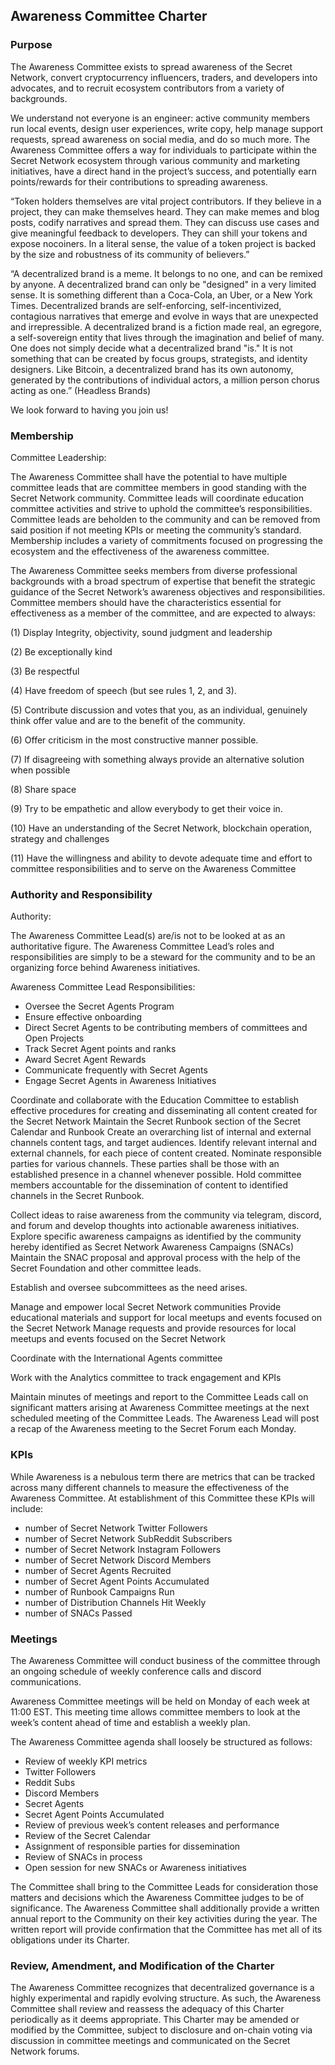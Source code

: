 ## Awareness Committee Charter

### Purpose

The Awareness Committee exists to spread awareness of the Secret Network, convert cryptocurrency influencers, traders, and developers into advocates, and to recruit ecosystem contributors from a variety of backgrounds. 

We understand not everyone is an engineer: active community members run local events, design user experiences, write copy, help manage support requests, spread awareness on social media, and do so much more. The Awareness Committee offers a way for individuals to participate within the Secret Network ecosystem through various community and marketing initiatives, have a direct hand in the project’s success, and potentially earn points/rewards for their contributions to spreading awareness. 

“Token holders themselves are vital project contributors. If they believe in a project, they can make themselves heard. They can make memes and blog posts, codify narratives and spread them. They can discuss use cases and give meaningful feedback to developers. They can shill your tokens and expose nocoiners. In a literal sense, the value of a token project is backed by the size and robustness of its community of believers.”

“A decentralized brand is a meme. It belongs to no one, and can be remixed by anyone. A decentralized brand can only be "designed" in a very limited sense. It is something different than a Coca-Cola, an Uber, or a New York Times. Decentralized brands are self-enforcing, self-incentivized, contagious narratives that emerge and evolve in ways that are unexpected and irrepressible. A decentralized brand is a fiction made real, an egregore, a self-sovereign entity that lives through the imagination and belief of many. One does not simply decide what a decentralized brand "is." It is not something that can be created by focus groups, strategists, and identity designers. Like Bitcoin, a decentralized brand has its own autonomy, generated by the contributions of individual actors, a million person chorus acting as one.” (Headless Brands)

We look forward to having you join us!

### Membership

Committee Leadership: 

The Awareness Committee shall have the potential to have multiple committee leads that are committee members in good standing with the Secret Network community. Committee leads will coordinate education committee activities and strive to uphold the committee’s responsibilities. Committee leads are beholden to the community and can be removed from said position if not meeting KPIs or meeting the community’s standard. Membership includes a variety of commitments focused on progressing the ecosystem and the effectiveness of the awareness committee.

The Awareness Committee seeks members from diverse professional backgrounds with a broad spectrum of expertise that benefit the strategic guidance of the Secret Network’s awareness objectives and responsibilities. Committee members should have the characteristics essential for effectiveness as a member of the committee, and are expected to always:

(1) Display Integrity, objectivity, sound judgment and leadership

(2) Be exceptionally kind

(3) Be respectful 

(4) Have freedom of speech (but see rules 1, 2, and 3).

(5) Contribute discussion and votes that you, as an individual, genuinely think offer value and are to the benefit of the community.

(6) Offer criticism in the most constructive manner possible.

(7) If disagreeing with something always provide an alternative solution when possible

(8) Share space

(9) Try to be empathetic and allow everybody to get their voice in.

(10) Have an understanding of the Secret Network, blockchain operation, strategy and challenges

(11) Have the willingness and ability to devote adequate time and effort to committee responsibilities and to serve on the Awareness Committee 

### Authority and Responsibility

Authority:

The Awareness Committee Lead(s) are/is not to be looked at as an authoritative figure. The Awareness Committee Lead’s roles and responsibilities are simply to be a steward for the community and to be an organizing force behind Awareness initiatives. 

Awareness Committee Lead Responsibilities:

* Oversee the Secret Agents Program 
* Ensure effective onboarding 
* Direct Secret Agents to be contributing members of committees and Open Projects
* Track Secret Agent points and ranks
* Award Secret Agent Rewards
* Communicate frequently with Secret Agents 
* Engage Secret Agents in Awareness Initiatives

Coordinate and collaborate with the Education Committee to establish effective procedures for creating and disseminating all content created for the Secret Network
Maintain the Secret Runbook section of the Secret Calendar and Runbook
Create an overarching list of internal and external channels content tags, and target audiences.
Identify relevant internal and external channels, for each piece of content created.
Nominate responsible parties for various channels. These parties shall be those with an established presence in a channel whenever possible.
Hold committee members accountable for the dissemination of content to identified channels in the Secret Runbook.

Collect ideas to raise awareness from the community via telegram, discord, and forum and develop thoughts into actionable awareness initiatives. 
Explore specific awareness campaigns as identified by the community hereby identified as Secret Network Awareness Campaigns (SNACs) 
Maintain the SNAC proposal and approval process with the help of the Secret Foundation and other committee leads. 

Establish and oversee subcommittees as the need arises. 

Manage and empower local Secret Network communities
Provide educational materials and support for local meetups and events focused on the Secret Network
Manage requests and provide resources for local meetups and events focused on the Secret Network

Coordinate with the International Agents committee 

Work with the Analytics committee to track engagement and KPIs 

Maintain minutes of meetings and report to the Committee Leads call on significant matters arising at Awareness Committee meetings at the next scheduled meeting of the Committee Leads. The Awareness Lead will post a recap of the Awareness meeting to the Secret Forum each Monday. 

### KPIs

While Awareness is a nebulous term there are metrics that can be tracked across many different channels to measure the effectiveness of the Awareness Committee. At establishment of this Committee these KPIs will include:

* number of Secret Network Twitter Followers
* number of Secret Network SubReddit Subscribers
* number of Secret Network Instagram Followers
* number of Secret Network Discord Members
* number of Secret Agents Recruited
* number of Secret Agent Points Accumulated 
* number of Runbook Campaigns Run
* number of Distribution Channels Hit Weekly
* number of SNACs Passed



### Meetings

The Awareness Committee will conduct business of the committee through an ongoing schedule of weekly conference calls and discord communications.

Awareness Committee meetings will be held on Monday of each week at 11:00 EST. This meeting time allows committee members to look at the week’s content ahead of time and establish a weekly plan. 

The Awareness Committee agenda shall loosely be structured as follows:
* Review of weekly KPI metrics
* Twitter Followers
* Reddit Subs
* Discord Members
* Secret Agents
* Secret Agent Points Accumulated
* Review of previous week’s content releases and performance
* Review of the Secret Calendar
* Assignment of responsible parties for dissemination
* Review of SNACs in process
* Open session for new SNACs or Awareness initiatives

The Committee shall bring to the Committee Leads for consideration those matters and decisions which the Awareness Committee judges to be of significance. The Awareness Committee shall additionally provide a written annual report to the Community on their key activities during the year. The written report will provide confirmation that the Committee has met all of its obligations under its Charter.

### Review, Amendment, and Modification of the Charter

The Awareness Committee recognizes that decentralized governance is a highly experimental and rapidly evolving structure. As such, the Awareness Committee shall review and reassess the adequacy of this Charter periodically as it deems appropriate. This Charter may be amended or modified by the Committee, subject to disclosure and on-chain voting via discussion in committee meetings and communicated on the Secret Network forums. 

